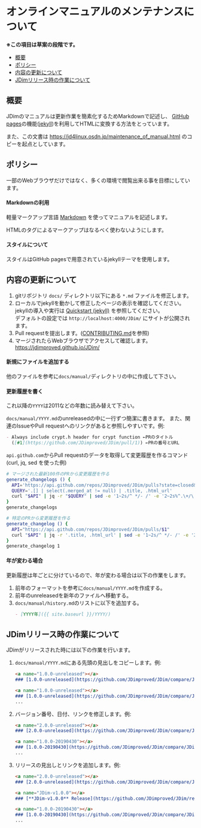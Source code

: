 # オンラインマニュアルのメンテナンスについて

**※この項目は草案の段階です。**

- [概要](#概要)
- [ポリシー](#ポリシー)
- [内容の更新について](#内容の更新について)
- [JDimリリース時の作業について](#jdimリリース時の作業について)


## 概要
JDimのマニュアルは更新作業を簡素化するためMarkdownで記述し、
[GitHub pages][gh-pages]の機能([jekyll][jekyll])を利用してHTMLに変換する方法をとっています。

また、この文書は https://jd4linux.osdn.jp/maintenance_of_manual.html のコピーを起点としています。


## ポリシー
一部のWebブラウザだけではなく、多くの環境で閲覧出来る事を目標にしています。

#### Markdownの利用
軽量マークアップ言語 [Markdown][gh-markdown] を使ってマニュアルを記述します。

HTMLのタグによるマークアップはなるべく使わないようにします。

#### スタイルについて
スタイルはGitHub pagesで用意されているjekyllテーマを使用します。


## 内容の更新について
1. gitリポジトリ `docs/` ディレクトリ以下にある `*.md` ファイルを修正します。
2. ローカルでjekyllを動かして修正したページの表示を確認してください。
   jekyllの導入や実行は [Quickstart (jekyll)][jekyll-quickstart] を参照してください。<br>
   デフォルトの設定では `http://localhost:4000/JDim/` にサイトが公開されます。
3. Pull requestを提出します。([CONTRIBUTING.md][contributing]を参照)
4. マージされたらWebブラウザでアクセスして確認します。https://jdimproved.github.io/JDim/

#### 新規にファイルを追加する
他のファイルを参考に`docs/manual/`ディレクトリの中に作成して下さい。

#### 更新履歴を書く
これ以降の`YYYY`は2011などの年数に読み替えて下さい。

`docs/manual/YYYY.md`のunreleasedの中に一行ずつ簡潔に書きます。
また、関連のIssueやPull requestへのリンクがあると参照しやすいです。例:
```markdown
- Always include crypt.h header for crypt function ←PRのタイトル
  ([#1](https://github.com/JDimproved/JDim/pull/1)) ←PRの番号とURL
```

`api.github.com`からPull requestのデータを取得して変更履歴を作るコマンド (curl, jq, sed を使った例)
```sh
# マージされた最新100件のPRから変更履歴を作る
generate_changelogs () {
  API='https://api.github.com/repos/JDimproved/JDim/pulls?state=closed&base=master&per_page=100'
  QUERY='.[] | select(.merged_at != null) | .title, .html_url'
  curl "$API" | jq -r "$QUERY" | sed -e '1~2s/^ */- /' -e '2~2s%^.\+/\(.\+\)$%  ([#\1](&))%'
}
generate_changelogs
```
```sh
# 特定のPRから変更履歴を作る
generate_changelog () {
  API="https://api.github.com/repos/JDimproved/JDim/pulls/$1"
  curl "$API" | jq -r '.title, .html_url' | sed -e '1~2s/^ */- /' -e '2~2s%^.\+/\(.\+\)$%  ([#\1](&))%'
}
generate_changelog 1
```

#### 年が変わる場合
更新履歴は年ごとに分けているので、年が変わる場合は以下の作業をします。

1. 前年のフォーマットを参考に`docs/manual/YYYY.md`を作成する。
2. 前年のunreleasedを新年のファイルへ移動する。
2. `docs/manual/history.md`のリストに以下を追加する。
   ```markdown
   - [YYYY年]({{ site.baseurl }}/YYYY/)
   ```


## JDimリリース時の作業について
JDimがリリースされた時には以下の作業を行います。

1. `docs/manual/YYYY.md`にある先頭の見出しをコピーします。例:
   ```markdown
   <a name="1.0.0-unreleased"></a>
   ### [1.0.0-unreleased](https://github.com/JDimproved/JDim/compare/JDim-v0.1.0...master) (unreleased)

   <a name="1.0.0-unreleased"></a>
   ### [1.0.0-unreleased](https://github.com/JDimproved/JDim/compare/JDim-v0.1.0...master) (unreleased)
   ...
   ```
2. バージョン番号、日付、リンクを修正します。例:
   ```markdown
   <a name="2.0.0-unreleased"></a>
   ### [2.0.0-unreleased](https://github.com/JDimproved/JDim/compare/JDim-v1.0.0...master) (unreleased)

   <a name="1.0.0-20190430"></a>
   ### [1.0.0-20190430](https://github.com/JDimproved/JDim/compare/JDim-v0.1.0...JDim-v1.0.0) (2019-04-30)
   ...
   ```
3. リリースの見出しとリンクを追加します。例:
   ```markdown
   <a name="2.0.0-unreleased"></a>
   ### [2.0.0-unreleased](https://github.com/JDimproved/JDim/compare/JDim-v1.0.0...master) (unreleased)

   <a name="JDim-v1.0.0"></a>
   ### [**JDim-v1.0.0** Release](https://github.com/JDimproved/JDim/releases/tag/JDim-v1.0.0) (2019-05-01)

   <a name="1.0.0-20190430"></a>
   ### [1.0.0-20190430](https://github.com/JDimproved/JDim/compare/JDim-v0.1.0...JDim-v1.0.0) (2019-04-30)
   ...
   ```


[gh-pages]: https://pages.github.com/
[jekyll]: https://jekyllrb.com/
[gh-markdown]: https://guides.github.com/features/mastering-markdown/
[jekyll-quickstart]: https://jekyllrb.com/docs/
[contributing]: https://github.com/JDimproved/JDim/tree/master/CONTRIBUTING.md
